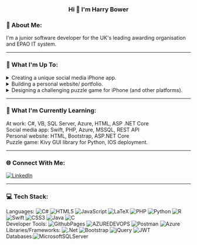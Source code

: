 ### <p align="center">Hi 👋 I'm Harry Bower</p>

### 💫 About Me:
I'm a junior software developer for the UK's leading awarding organisation and EPAO IT system.

---
### 🔭 What I'm Up To:
<details>
  <summary>
    Creating a unique social media iPhone app.
  </summary>
    <a href="https://github.com/BowerHarry/social-media-iphone-app">📱 iPhone app repo</a><br>
    <a href="https://github.com/BowerHarry/social-media-app">👨🏻‍💻 PHP web service repo hosted with Azure</a>
</details>
<details>
  <summary>
    Building a personal website/ portfolio.
  </summary>
    <a href="https://github.com/BowerHarry/harry-bower-website">👨🏻‍💻 Website repo</a>
</details>
<details>
  <summary>
    Designing a challenging puzzle game for iPhone (and other platforms).
  </summary>
  <a href="https://github.com/BowerHarry/sliq">♟️Sliq repo</a>
</details>

---
### 🌱 What I'm Currently Learning:
At work: C#, VB, SQL Server, Azure, HTML, ASP .NET Core<br>
Social media app: Swift, PHP, Azure, MSSQL, REST API<br>
Personal website: HTML, Bootstrap, ASP.NET Core<br>
Puzzle game: Kivy GUI library for Python, IOS deployment.

---
### 🌐 Connect With Me:
[![LinkedIn](https://img.shields.io/badge/LinkedIn-%230077B5.svg?logo=linkedin&logoColor=white)](https://linkedin.com/in/harry-bower) 

---
### 💻 Tech Stack:
Languages: ![C#](https://img.shields.io/badge/c%23-%23239120.svg?style=flat&logo=csharp&logoColor=white) ![HTML5](https://img.shields.io/badge/html5-%23E34F26.svg?style=flat&logo=html5&logoColor=white) ![JavaScript](https://img.shields.io/badge/javascript-%23323330.svg?style=flat&logo=javascript&logoColor=%23F7DF1E) ![LaTeX](https://img.shields.io/badge/latex-%23008080.svg?style=flat&logo=latex&logoColor=white) ![PHP](https://img.shields.io/badge/php-%23777BB4.svg?style=flat&logo=php&logoColor=white) ![Python](https://img.shields.io/badge/python-3670A0?style=flat&logo=python&logoColor=ffdd54) ![R](https://img.shields.io/badge/r-%23276DC3.svg?style=flat&logo=r&logoColor=white) ![Swift](https://img.shields.io/badge/swift-F54A2A?style=flat&logo=swift&logoColor=white) ![CSS3](https://img.shields.io/badge/css3-%231572B6.svg?style=flat&logo=css3&logoColor=white) ![Java](https://img.shields.io/badge/java-%23ED8B00.svg?style=flat&logo=openjdk&logoColor=white) ![C](https://img.shields.io/badge/c-%2300599C.svg?style=flat&logo=c&logoColor=white)
<br>Developer Tools: ![GithubPages](https://img.shields.io/badge/github%20pages-121013?style=flat&logo=github&logoColor=white) ![AZUREDEVOPS](https://img.shields.io/badge/azuredevops-0078D7.svg?style=flat&logo=azuredevops&logoColor=white&color=%230078D7) ![Postman](https://img.shields.io/badge/Postman-FF6C37?style=flat&logo=postman&logoColor=white) ![Azure](https://img.shields.io/badge/azure-%230072C6.svg?style=flat&logo=microsoftazure&logoColor=white) 
<br>Libraries/Frameworks: ![.Net](https://img.shields.io/badge/.NET-5C2D91?style=flat&logo=.net&logoColor=white) ![Bootstrap](https://img.shields.io/badge/bootstrap-%238511FA.svg?style=flat&logo=bootstrap&logoColor=white) ![jQuery](https://img.shields.io/badge/jquery-%230769AD.svg?style=flat&logo=jquery&logoColor=white) ![JWT](https://img.shields.io/badge/JWT-black?style=flat&logo=JSON%20web%20tokens)
<br>Databases:![MicrosoftSQLServer](https://img.shields.io/badge/Microsoft%20SQL%20Server-CC2927?style=flat&logo=microsoft%20sql%20server&logoColor=white)

